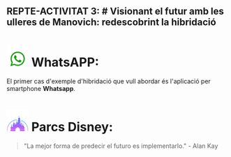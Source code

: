 ## REPTE-ACTIVITAT 3: # Visionant el futur amb les ulleres de Manovich: redescobrint la hibridació

# <img src="./whatsappicon.png" width="50" height="50">  WhatsAPP:
El primer cas d'exemple d'hibridació que vull abordar és l'aplicació per smartphone **Whatsapp**. 

# <img src="./disney.png" width="50" height="50">  Parcs Disney: 


> "La mejor forma de predecir el futuro es implementarlo." - Alan Kay

